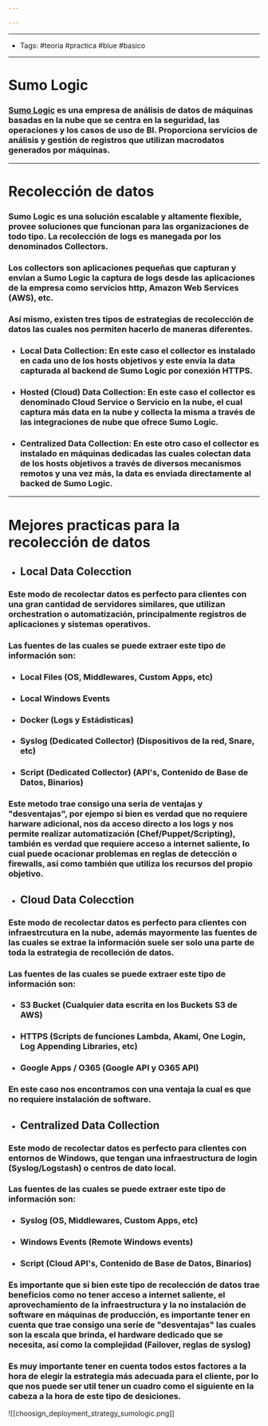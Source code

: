 ```yaml
---

---
```

---------------------
-  Tags: #teoria #practica #blue #basico
---------------------
# Sumo Logic
### [Sumo Logic](https://www.sumologic.com/) es una empresa de análisis de datos de máquinas basadas en la nube que se centra en la seguridad, las operaciones y los casos de uso de BI. Proporciona servicios de análisis y gestión de registros que utilizan macrodatos generados por máquinas.
-----
# Recolección de datos
### Sumo Logic es una solución escalable y altamente flexible, provee soluciones que funcionan para las organizaciones de todo tipo. La recolección de **logs** es manegada por los denominados **Collectors**.
### Los **collectors** son aplicaciones pequeñas que capturan y envían a Sumo Logic la captura de **logs** desde las aplicaciones de la empresa como servicios http, Amazon Web Services (AWS), etc.
### Así mismo, existen tres tipos de **estrategias de recolección de datos** las cuales nos permiten hacerlo de maneras diferentes.

- ### **Local Data Collection:** En este caso el **collector** es instalado en cada uno de los hosts objetivos y este envía la data capturada al backend de Sumo Logic por conexión HTTPS.

- ### **Hosted (Cloud) Data Collection:** En este caso el **collector** es denominado **Cloud Service** o Servicio en la nube, el cual captura más data en la nube y collecta la misma a través de las integraciones de nube que ofrece Sumo Logic.

- ### **Centralized Data Collection:** En este otro caso el **collector** es instalado en máquinas dedicadas las cuales colectan data de los hosts objetivos a través de diversos mecanismos remotos y una vez más, la data es enviada directamente al backed de Sumo Logic.
-----
# Mejores practicas para la recolección de datos

- ## Local Data Colecction 
### Este modo de recolectar datos es perfecto para clientes con una gran cantidad de servidores similares, que utilizan **orchestration** o **automatización**, principalmente registros de aplicaciones y sistemas operativos.

### Las fuentes de las cuales se puede extraer este tipo de información son:

- ### **Local Files** (OS, Middlewares, Custom Apps, etc)
- ### **Local Windows Events**
- ### **Docker** (Logs y Estádisticas)
- ### **Syslog (Dedicated Collector)** (Dispositivos de la red, Snare, etc)
- ### **Script (Dedicated Collector)** (API's, Contenido de Base de Datos, Binarios)

### Este metodo trae consigo una seria de ventajas y "desventajas", por ejempo si bien es verdad que no requiere harware adicional, nos da acceso directo a los logs y nos permite realizar automatización (Chef/Puppet/Scripting), también es verdad que requiere acceso a internet saliente, lo cual puede ocacionar problemas en reglas de detección o firewalls, así como también que utiliza los recursos del propio objetivo.

- ## Cloud Data Colecction
### Este modo de recolectar datos es perfecto para clientes con infraestrcutura en la nube, además mayormente las fuentes de las cuales se extrae la información suele ser solo una parte de toda la estrategia de recolleción de datos.

### Las fuentes de las cuales se puede extraer este tipo de información son:

- ### **S3 Bucket** (Cualquier data escrita en los Buckets S3 de AWS)
- ### **HTTPS** (Scripts de funciones Lambda, Akami, One Login, Log Appending Libraries, etc)
- ### **Google Apps / O365** (Google API y O365 API)
### En este caso nos encontramos con una ventaja la cual es que no requiere instalación de software.

- ## Centralized Data Collection
### Este modo de recolectar datos es perfecto para clientes con entornos de Windows, que tengan una infraestructura de login (Syslog/Logstash) o centros de dato local.

### Las fuentes de las cuales se puede extraer este tipo de información son:

- ### **Syslog** (OS, Middlewares, Custom Apps, etc)
- ### **Windows Events** (Remote Windows events)
- ### **Script** (Cloud API's, Contenido de Base de Datos, Binarios)
### Es importante que si bien este tipo de recolección de datos trae beneficios como no tener acceso a internet saliente, el aprovechamiento de la infraestructura y la no instalación de software en máquinas de producción, es importante tener en cuenta que trae consigo una seríe de "desventajas" las cuales son la escala que brinda, el hardware dedicado que se necesita, así como la complejidad (Failover, reglas de syslog)

### Es muy importante tener en cuenta todos estos factores a la hora de elegir la estrategía más adecuada para el cliente, por lo que nos puede ser util tener un cuadro como el siguiente en la cabeza a la hora de este tipo de desiciones.

![[choosign_deployment_strategy_sumologic.png]]
